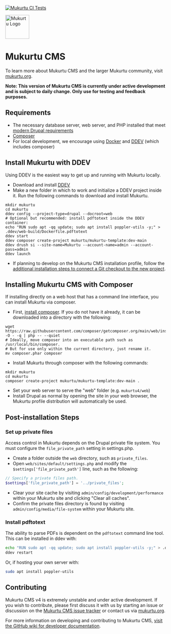 [![Mukurtu CI Tests](https://github.com/MukurtuCMS/Mukurtu-CMS/actions/workflows/build-and-test.yml/badge.svg)](https://github.com/MukurtuCMS/Mukurtu-CMS/actions/workflows/build-and-test.yml)

<img alt="Mukurtu Logo" src="https://mukurtu.org/wp-content/uploads/2017/02/cropped-Mukurtu-dc8633.png" height="75px">

# Mukurtu CMS
To learn more about Mukurtu CMS and the larger Mukurtu community, visit [mukurtu.org](https://mukurtu.org/).

**Note: This version of Mukurtu CMS is currently under active development and is subject to daily change. Only use for testing and feedback purposes.**

## Requirements

* The necessary database server, web server, and PHP installed that meet [modern Drupal requirements](https://www.drupal.org/docs/system-requirements)
* [Composer](https://getcomposer.org/)
* For local development, we encourage using [Docker](https://ddev.readthedocs.io/en/stable/users/install/docker-installation/) and [DDEV](https://ddev.readthedocs.io/en/stable/users/install/ddev-installation/) (which includes composer)

## Install Mukurtu with DDEV

Using DDEV is the easiest way to get up and running with Mukurtu locally.

* Download and install [DDEV](https://ddev.readthedocs.io/en/stable/users/install/ddev-installation/)
* Make a new folder in which to work and initialize a DDEV project inside it. Run the following commands to download and install Mukurtu.
```
mkdir mukurtu
cd mukurtu
ddev config --project-type=drupal --docroot=web
# Optional but recommended: install pdftotext inside the DDEV container:
echo "RUN sudo apt -qq update; sudo apt install poppler-utils -y;" > .ddev/web-build/Dockerfile.pdftotext
ddev start
ddev composer create-project mukurtu/mukurtu-template:dev-main
ddev drush si --site-name=Mukurtu --account-name=admin --account-pass=admin
ddev launch
```
* If planning to develop on the Mukurtu CMS installation profile, follow the [additional installation steps to connect a Git checkout to the new project](https://github.com/MukurtuCMS/Mukurtu-CMS/wiki).

## Installing Mukurtu CMS with Composer

If installing directly on a web host that has a command line interface, you can install Mukurtu via composer.

* First, [install composer](https://getcomposer.org/download/). If you do not have it already, it can be downloaded into a directory with the following:
```
wget https://raw.githubusercontent.com/composer/getcomposer.org/main/web/installer -O - -q | php -- --quiet
# Ideally, move composer into an executable path such as /usr/local/bin/composer.
# But for use only within the current directory, just rename it.
mv composer.phar composer
```
* Install Mukurtu through composer with the following commands:
```
mkdir mukurtu
cd mukurtu
composer create-project mukurtu/mukurtu-template:dev-main .
```
* Set your web server to serve the "web" folder (e.g. `mukurtu4/web`)
* Install Drupal as normal by opening the site in your web browser, the Mukurtu profile distribution will automatically be used.

## Post-installation Steps

### Set up private files

Access control in Mukurtu depends on the Drupal private file system. You must configure the `file_private_path` setting in settings.php.

* Create a folder outside the `web` directory, such as `private_files`.
* Open `web/sites/default/settings.php` and modify the `$settings['file_private_path']` line, such as the following:
```php
// Specify a private files path.
$settings['file_private_path'] = '../private_files';
```
* Clear your site cache by visiting `admin/config/development/performance` within your Mukurtu site and clicking "Clear all caches".
* Confirm the private files directory is found by visiting `admin/config/media/file-system` within your Mukurtu site.

### Install pdftotext

The ability to parse PDFs is dependent on the `pdftotext` command line tool. This can be installed in ddev with:
```bash
echo "RUN sudo apt -qq update; sudo apt install poppler-utils -y;" > .ddev/web-build/Dockerfile.pdftotext
ddev restart
```

Or, if hosting your own server with:
```bash
sudo apt install poppler-utils
```

## Contributing
Mukurtu CMS v4 is extremely unstable and under active development. If you wish to contribute, please first discuss it with us by starting an issue or discussion on the [Mukurtu CMS issue tracker](https://github.com/MukurtuCMS/Mukurtu-CMS/issues) or contact us via [mukurtu.org](https://mukurtu.org/).

For more information on developing and contributing to Mukurtu CMS, [visit the GitHub wiki for developer documentation](https://github.com/MukurtuCMS/Mukurtu-CMS/wiki).
